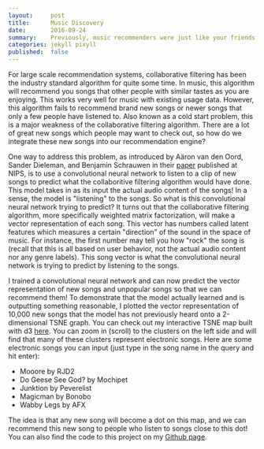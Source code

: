 ```yaml
---
layout:     post
title:      Music Discovery
date:       2016-09-24
summary:    Previously, music recommenders were just like your friends that shared good music with you. Now, we turn them into hipster music snobs chasing fresh new songs with data science.
categories: jekyll pixyll
published:  false
---
```


For large scale recommendation systems, collaborative filtering has been the industry standard algorithm for quite some time. In music, this algorithm will recommend you songs that other people with similar tastes as you are enjoying. This works very well for music with existing usage data. However, this algorithm fails to recommend brand new songs or newer songs that only a few people have listened to. Also known as a cold start problem, this is a major weakness of the collaborative filtering algorithm. There are a lot of great new songs which people may want to check out, so how do we integrate these new songs into our recommendation engine?

One way to address this problem, as introduced by Aäron van den Oord, Sander Dieleman, and Benjamin Schrauwen in their [paper](https://papers.nips.cc/paper/5004-deep-content-based-music-recommendation.pdf) published at NIPS, is to use a convolutional neural network to listen to a clip of new songs to predict what the collaboritive filtering algorithm would have done. This model takes in as its input the actual audio content of the songs! In a sense, the model is "listening" to the songs. So what is this convolutional neural network trying to predict? It turns out that the collaborative filtering algorithm, more specifically weighted matrix factorization, will make a vector representation of each song. This vector has numbers called latent features which measures a certain "direction" of the sound in the space of music. For instance, the first number may tell you how "rock" the song is (recall that this is all based on user behavior, not the actual audio content nor any genre labels). This song vector is what the convolutional neural network is trying to predict by listening to the songs.

I trained a convolutional neural network and can now predict the vector representation of new songs and unpopular songs so that we can recommend them! To demonstrate that the model actually learned and is outputting something reasonable, I plotted the vector representation of 10,000 new songs that the model has not previously heard onto a 2-dimensional TSNE graph. You can check out my interactive TSNE map built with d3 [here](http://dohyunshin.com/etc/music-app/index.html). You can zoom in (scroll) to the clusters on the left side and will find that many of these clusters represent electronic songs. Here are some electronic songs you can input (just type in the song name in the query and hit enter):

* Mooore by RJD2
* Do Geese See God? by Mochipet
* Junktion by Peverelist
* Magicman by Bonobo
* Wabby Legs by AFX

The idea is that any new song will become a dot on this map, and we can recommend this new song to people who listen to songs close to this dot! You can also find the code to this project on my [Github page](https://github.com/dohyun0012/music-discovery).
